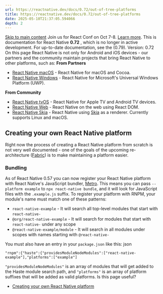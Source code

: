 ```yaml
---
url: https://reactnative.dev/docs/0.72/out-of-tree-platforms
title: https://reactnative.dev/docs/0.72/out-of-tree-platforms
date: 2025-05-10T21:37:05.594066
depth: 2
---
```


[Skip to main content](https://reactnative.dev/docs/0.72/out-of-tree-platforms#__docusaurus_skipToContent_fallback)
Join us for React Conf on Oct 7-8. [Learn more](https://conf.react.dev).
This is documentation for React Native **0.72** , which is no longer in active development.
For up-to-date documentation, see the (0.79).
Version: 0.72
On this page
React Native is not only for Android and iOS devices - our partners and the community maintain projects that bring React Native to other platforms, such as:
**From Partners**
  * [React Native macOS](https://github.com/microsoft/react-native-macos) - React Native for macOS and Cocoa.
  * [React Native Windows](https://github.com/microsoft/react-native-windows) - React Native for Microsoft's Universal Windows Platform (UWP).


**From Community**
  * [React Native tvOS](https://github.com/react-native-tvos/react-native-tvos) - React Native for Apple TV and Android TV devices.
  * [React Native Web](https://github.com/necolas/react-native-web) - React Native on the web using React DOM.
  * [React Native Skia](https://github.com/react-native-skia/react-native-skia) - React Native using [Skia](https://skia.org/) as a renderer. Currently supports Linux and macOS.


## Creating your own React Native platform[​](https://reactnative.dev/docs/0.72/out-of-tree-platforms#creating-your-own-react-native-platform "Direct link to Creating your own React Native platform")
Right now the process of creating a React Native platform from scratch is not very well documented - one of the goals of the upcoming re-architecture ([Fabric](https://reactnative.dev/blog/2018/06/14/state-of-react-native-2018)) is to make maintaining a platform easier.
### Bundling[​](https://reactnative.dev/docs/0.72/out-of-tree-platforms#bundling "Direct link to Bundling")
As of React Native 0.57 you can now register your React Native platform with React Native's JavaScript bundler, [Metro](https://metrobundler.dev/). This means you can pass `--platform example` to `npx react-native bundle`, and it will look for JavaScript files with the `.example.js` suffix.
To register your platform with RNPM, your module's name must match one of these patterns:
  * `react-native-example` - It will search all top-level modules that start with `react-native-`
  * `@org/react-native-example` - It will search for modules that start with `react-native-` under any scope
  * `@react-native-example/module` - It will search in all modules under scopes with names starting with `@react-native-`


You must also have an entry in your `package.json` like this:
json
```
"rnpm":{"haste":{"providesModuleNodeModules":["react-native-example"],"platforms":["example"]
```

`"providesModuleNodeModules"` is an array of modules that will get added to the Haste module search path, and `"platforms"` is an array of platform suffixes that will be added as valid platforms.
Is this page useful?
  * [Creating your own React Native platform](https://reactnative.dev/docs/0.72/out-of-tree-platforms#creating-your-own-react-native-platform)



